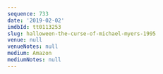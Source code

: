 ```yaml
---
sequence: 733
date: '2019-02-02'
imdbId: tt0113253
slug: halloween-the-curse-of-michael-myers-1995
venue: null
venueNotes: null
medium: Amazon
mediumNotes: null
---
```


